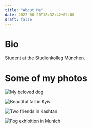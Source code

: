 ```yaml
---
title: "About Me"
date: 2022-08-20T18:32:42+02:00
draft: false
---
```


# Bio

Student at the Studienkolleg München.

# Some of my photos

![My beloved dog](https://raw.githubusercontent.com/def4alt/def4alt.github.io/master/assets/images/dog.jpg )

![Beautiful fall in Kyiv](https://raw.githubusercontent.com/def4alt/def4alt.github.io/master/assets/images/fall.jpg )

![Two friends in Kashtan](https://raw.githubusercontent.com/def4alt/def4alt.github.io/master/assets/images/kashtan.jpg )

![Fog exhibition in Munich](https://raw.githubusercontent.com/def4alt/def4alt.github.io/master/assets/images/fog.jpg )

